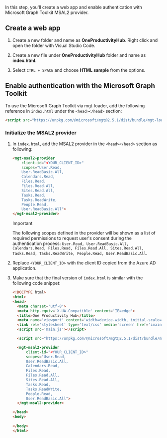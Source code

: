 In this step, you'll create a web app and enable authentication with Microsoft Graph Toolkit MSAL2 provider.

## Create a web app

1. Create a new folder and name as **OneProductivityHub**. Right click and open the folder with Visual Studio Code.  

1. Create a new file under **OneProductivityHub** folder and name as **index.html**.

1. Select `CTRL + SPACE` and choose **HTML sample** from the options.

## Enable authentication with the Microsoft Graph Toolkit

To use the Microsoft Graph Toolkit via mgt-loader, add the following reference in `index.html` under the `<head></head>` section:

```HTML
<script src="https://unpkg.com/@microsoft/mgt@2.5.1/dist/bundle/mgt-loader.js"></script>
```

### Initialize the MSAL2 provider

1. In `index.html`, add the MSAL2 provider in the `<head></head>` section as following:

    ```HTML
    <mgt-msal2-provider 
        client-id="<YOUR_CLIENT_ID>"
        scopes="User.Read,
        User.ReadBasic.All,
        Calendars.Read,
        Files.Read,
        Files.Read.All,
        Sites.Read.All,
        Tasks.Read,
        Tasks.ReadWrite,
        People.Read,
        User.ReadBasic.All">    
    </mgt-msal2-provider>
    ```

    > [!IMPORTANT]
    > The following scopes defined in the provider will be shown as a list of required permissions to request user's consent during the authentication process: `User.Read, User.ReadBasic.All, Calendars.Read, Files.Read, Files.Read.All, Sites.Read.All, Tasks.Read, Tasks.ReadWrite, People.Read, User.ReadBasic.All`.

1. Replace `<YOUR_CLIENT_ID>` with the client ID copied from the Azure AD application.

1. Make sure that the final version of `index.html` is similar with the following code snippet:

    ```html
    <!DOCTYPE html>
    <html>
    <head>
      <meta charset='utf-8'>
      <meta http-equiv='X-UA-Compatible' content='IE=edge'>
      <title>One Productivity Hub</title>
      <meta name='viewport' content='width=device-width, initial-scale=1'>
      <link rel='stylesheet' type='text/css' media='screen' href='imainndex.css'>
      <script src='main.js'></script>
    
      <script src="https://unpkg.com/@microsoft/mgt@2.5.1/dist/bundle/mgt-loader.js"></script>
    
      <mgt-msal2-provider 
          client-id="<YOUR_CLIENT_ID>"
          scopes="User.Read,
          User.ReadBasic.All,
          Calendars.Read,
          Files.Read,
          Files.Read.All,
          Sites.Read.All,
          Tasks.Read,
          Tasks.ReadWrite,
          People.Read,
          User.ReadBasic.All">    
      </mgt-msal2-provider>
    
    </head>
    <body>
       
    </body>
    </html>
    ```
